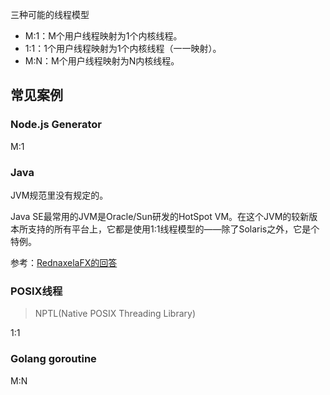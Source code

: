 三种可能的线程模型

- M:1：M个用户线程映射为1个内核线程。
- 1:1：1个用户线程映射为1个内核线程（一一映射）。
- M:N：M个用户线程映射为N内核线程。

## 常见案例

### Node.js Generator

M:1

### Java

JVM规范里没有规定的。

Java SE最常用的JVM是Oracle/Sun研发的HotSpot VM。在这个JVM的较新版本所支持的所有平台上，它都是使用1:1线程模型的——除了Solaris之外，它是个特例。

参考：[RednaxelaFX的回答](https://www.zhihu.com/question/23096638/answer/29617153)

### POSIX线程

> NPTL(Native POSIX Threading Library)

1:1

### Golang goroutine

M:N